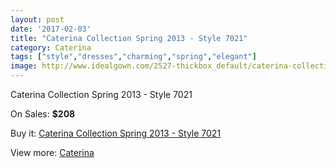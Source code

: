 ```yaml
---
layout: post
date: '2017-02-03'
title: "Caterina Collection Spring 2013 - Style 7021"
category: Caterina
tags: ["style","dresses","charming","spring","elegant"]
image: http://www.idealgown.com/2527-thickbox_default/caterina-collection-spring-2013-style-7021.jpg
---
```

Caterina Collection Spring 2013 - Style 7021

On Sales: **$208**
<a href="https://www.idealgown.com/en/caterina/1203-caterina-collection-spring-2013-style-7021.html"><amp-img layout="responsive" width="600" height="600" src="//www.idealgown.com/2527-thickbox_default/caterina-collection-spring-2013-style-7021.jpg" alt="Caterina Collection Spring 2013 - Style 7021 0" /></a>
<a href="https://www.idealgown.com/en/caterina/1203-caterina-collection-spring-2013-style-7021.html"><amp-img layout="responsive" width="600" height="600" src="//www.idealgown.com/2528-thickbox_default/caterina-collection-spring-2013-style-7021.jpg" alt="Caterina Collection Spring 2013 - Style 7021 1" /></a>

Buy it: [Caterina Collection Spring 2013 - Style 7021](https://www.idealgown.com/en/caterina/1203-caterina-collection-spring-2013-style-7021.html "Caterina Collection Spring 2013 - Style 7021")

View more: [Caterina](https://www.idealgown.com/en/15-caterina "Caterina")
